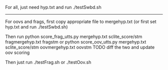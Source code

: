 For all, just need hyp.txt and run ./testSwbd.sh

---

For oovs and frags, first copy appropriate file to mergehyp.txt
(or first set hyp.txt and run ./testSwbd.sh)

Then run
    python score_frag_utts.py mergehyp.txt sclite_score/stm fragmergehyp.txt fragstm
or
    python score_oov_utts.py mergehyp.txt sclite_score/stm oovmergehyp.txt oovstm
TODO diff the two and update oov scoring

Then just run ./testFrag.sh or ./testOov.sh
